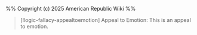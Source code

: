 %%
Copyright (c) 2025 American Republic Wiki
%%
>[!logic-fallacy-appealtoemotion] Appeal to Emotion: This is an appeal to emotion.
